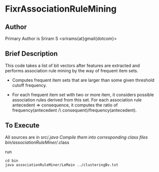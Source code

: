 # FixrAssociationRuleMining
## Author

Primary Author is Sriram S <srirams{at}gmail{dotcom}>

## Brief Description

This code takes a list of bit vectors after features are extracted and performs association rule mining by the way of frequent item sets.

- Computes frequent item sets that are larger than some given threshold cutoff frequency.

- For each frequent item set with two or more item, it considers possible association rules derived from this set. For each association rule antecedent => consequence, it computes the ratio of frequency(antecedent /\ consequent)/frequency(antecedent).


## To Execute

All sources are in src/*.java
Compile them into corresponding class files bin/associationRuleMiner/*.class

run

	cd bin
	java associationRuleMiner/LeMain ../clusteringBv.txt

